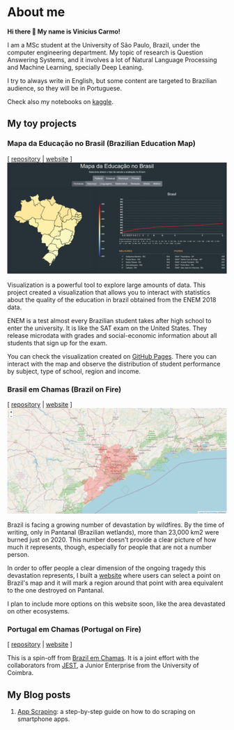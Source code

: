 # About me

**Hi there 👋 My name is Vinicius Carmo!**

I am a MSc student at the University of São Paulo, Brazil, under the computer engineering department. My topic of research is Question Answering Systems, and it involves a lot of Natural Language Processing and Machine Learning, specially Deep Leaning. 

I try to always write in English, but some content are targeted to Brazilian audience, so they will be in Portuguese. 

Check also my notebooks on [kaggle](https://www.kaggle.com/viniciuscleves).

## My toy projects

### Mapa da Educação no Brasil (Brazilian Education Map) 
[ [repository](https://github.com/vinicius-cleves/enem) | [website](https://vinicius-cleves.github.io/enem/visualization/) ]
![Mapa da Educação no Brasil screenshot](public/mapa-da-educacao-no-brasil.png)

Visualization is a powerful tool to explore large amounts of data. This project created a visualization that allows you to interact with statistics about the quality of the education in brazil obtained from the ENEM 2018 data. 

ENEM is a test almost every Brazilian student takes after high school to enter the university. It is like the SAT exam on the United States. They release microdata with grades and social-economic information about all students that sign up for the exam. 

You can check the visualization created on [GitHub Pages](https://vinicius-cleves.github.io/enem/visualization/). There you can interact with the map and observe the distribution of student performance by subject, type of school, region and income.


### Brasil em Chamas (Brazil on Fire)
[ [repository](https://github.com/vinicius-cleves/brasil-em-chamas) | [website](https://vinicius-cleves.github.io/brasil-em-chamas/) ]
![Brasil em chamas screenshot](public/brasil-em-chamas.jpg)

Brazil is facing a growing number of devastation by wildfires. By the time of writing, only in Pantanal (Brazilian wetlands), more than 23,000 km2 were burned just on 2020. This number doesn't provide a clear picture of how much it represents, though, especially for people that are not a number person. 

In order to offer people a clear dimension of the ongoing tragedy this devastation represents, I built a [website](https://vinicius-cleves.github.io/brasil-em-chamas/) where users can select a point on Brazil's map and it will mark a region around that point with area equivalent to the one destroyed on Pantanal.

I plan to include more options on this website soon, like the area devastated on other ecosystems. 

### Portugal em Chamas (Portugal on Fire)
[ [repository](https://github.com/vinicius-cleves/portugal-em-chamas) | [website](https://vinicius-cleves.github.io/portugal-em-chamas/) ]

This is a spin-off from [Brazil em Chamas](#brasil-em-chamas). It is a joint effort with the collaborators from [JEST](http://www.jest.pt/), a Junior Enterprise from the University of Coimbra. 


## My Blog posts

1. [App Scraping](https://medium.com/turing-talks/app-scraping-628e7fc514a0): a step-by-step guide on how to do scraping on smartphone apps.
<!--
**vinicius-cleves/vinicius-cleves** is a ✨ _special_ ✨ repository because its `README.md` (this file) appears on your GitHub profile.

Here are some ideas to get you started:

- 🔭 I’m currently working on ...
- 🌱 I’m currently learning ...
- 👯 I’m looking to collaborate on ...
- 🤔 I’m looking for help with ...
- 💬 Ask me about ...
- 📫 How to reach me: ...
- 😄 Pronouns: ...
- ⚡ Fun fact: ...
-->
